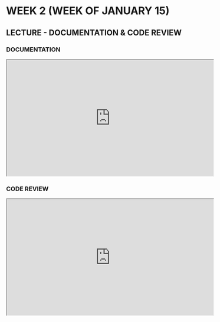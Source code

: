 # WEEK 2 (WEEK OF JANUARY 15)
## LECTURE - DOCUMENTATION & CODE REVIEW

### DOCUMENTATION
<div class="video-container-16by9"><iframe width="560" height="315" src="https://youtube.com/embed/S83xOCKfbTg"></iframe></div>

### CODE REVIEW
<div class="video-container-16by9"><iframe width="560" height="315" src="https://youtube.com/embed/DCZ6_bcxdGg"></iframe></div>
<!-- 
## ACTIVITIES
### APP INVENTOR
Begin implementing your App Inventor app ideas this week. By the end of week 9 you should have built enough of your app that it can be tested and critiqued. At this stage you need not worry too much about the architectural approach that you will take - remember that this can be handled later in refactoring; however, you should work to have most of the user interface in place before class time next week.

Some advice:
- Keep your idea (and app) small! It's much easier to build-on features later.
- Focus on the user experience to begin with.
- Write some user stories to generate design and UI ideas, and convert these to functional requirements to get a sense of what technical challenges you might face.

Feel free to use any tutorials that you find as resources to help you out with the development of your app - just make sure you cite them as resources!

### FOLLOW-UP QUESTIONS AND REFLECTIONS
Answer the following questions in your Research & Reflection Journal once you've done some work on your App Inventor project:

1. Did the development of the UI of your app proceed smoothly? Or were there unexpected challenges?
2. To what degree did you do design work (possibly in other classes, like DGL 111) to support the development of your app? How helpful was this design in the process of development?
3. How do you anticipate that your app code may change as you continue development? Do you anticipate that you will use any design patterns or architectural patterns?


## ACTIVITIES
### RESEARCH
- Determine if your chosen programming language is OOP capable. To what extent does it support OOP? Fully, or partially? Does it support any other paradigms? 
- Find a style guide for your chosen programming language. Who is the style guide for? Is there an overarching purpose to the style guide? Is the style guide easy to read and understand? 

### REFLECT
- Consider your own programming practice: What do you think you do well, and where do you think you could improve? If you have access to prior code-based assignments examine them carefully to assess strengths and weaknesses.
- Consider your documentation practices: What have you done well? What could be improved? If you have access to prior assignments examine your documentation approach and consider what works and what doesn't.

### COMMUNITY CODE
Identify the community site that you think will be the most valuable for you to regularly engage with throughout the semester. Make a user profile and introduce yourself in a 'new members' (or similar) forum. Do the following:
- Read through some recent threads.
- Make a list of topics that you are interested in.
- Bookmark / favourite / star any threads you want to continue to follow.

 -->
